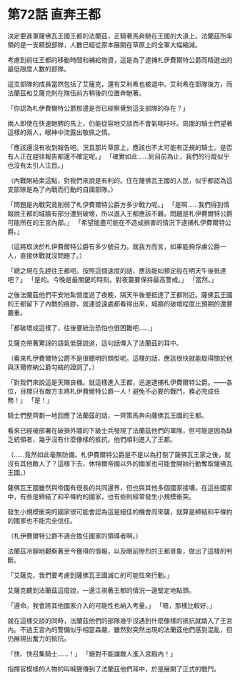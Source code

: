 # 第72話 直奔王都

決定要進軍薩佛瓦王國王都的法蘭茲，正騎著馬奔馳在王國的大道上。法蘭茲所率領的是一支精銳部隊，人數已經從原本展開在草原上的全軍大幅縮減。

考慮到前往王都的移動時間和補給物資，這是為了逮捕札伊費爾特公爵而精選出的最低限度人數的部隊。

這支部隊的成員當然包括了艾薩克，還有艾利希也被選中。艾利希在部隊後方，而法蘭茲和艾薩克則在隊伍前方稍後的位置奔馳著。

「你認為札伊費爾特公爵那邊是否已經察覺到這支部隊的存在？」

兩人即使在快速馳騁的馬上，仍能從容地交談而不會氣喘吁吁。周圍的騎士們望著這樣的兩人，眼神中流露出敬佩之情。

「應該還沒有收到報告吧。況且那片草原上，應該也不太可能有正規的騎士。是否有人正在趕往報告都還不確定呢。」
「確實如此……到目前為止，我們的行蹤似乎也沒有太引人注目。」

（內戰剛結束這點，對我們來說是有利的。住在薩佛瓦王國的人民，似乎都認為這支部隊是為了內戰而行動的自國部隊。）

「問題是內戰究竟削弱了札伊費爾特公爵方多少戰力呢。」
「是啊……我們得到情報說王都的城牆有部分遭到破壞，所以進入王都應該不難。問題是札伊費爾特公爵可能所在的王宮內部。」
「希望能盡可能在不造成損害的情況下逮捕札伊費爾特公爵。」

（這將取決於札伊費爾特公爵有多少號召力。就我方而言，如果能夠俘虜公爵一人，直接休戰就沒問題了。）

「總之現在先趕往王都吧。按照這個速度的話，應該能如預定般在明天午後抵達吧？」
「是的。今晚是最關鍵的時刻。對夜襲要保持最高警戒。」
「當然。」

之後法蘭茲他們平安地紮營度過了夜晚，隔天午後便抵達了王都附近。薩佛瓦王國的王都留下了內戰的痕跡，就連從遠處都看得出來，城牆的破壞程度比預期的還要嚴重。

「都破壞成這樣了，往後要統治恐怕也很困難吧……」

艾薩克帶著驚訝的語氣低聲說道，這句話傳入了法蘭茲的耳中。

（看來札伊費爾特公爵不是很聰明的類型呢。這樣的話，應該很快就能取得關於他與沃爾修納公爵勾結的證詞了。）

「對我們來說這是天賜良機。就這樣進入王都，迅速逮捕札伊費爾特公爵。——各位，目標只有敵方主將札伊費爾特公爵一人！避免不必要的戰鬥，務必完成任務！」
「是！」

騎士們整齊劃一地回應了法蘭茲的話，一齊策馬奔向薩佛瓦王國的王都。

看來已經被部署在破損外牆的下級士兵發現了法蘭茲他們的軍隊，但可能是因為缺乏統領者，幾乎沒有什麼像樣的抵抗，他們順利進入了王都。

（……竟然如此毫無防備。札伊費爾特公爵是不是以為打倒了薩佛瓦王家之後，就沒有其他敵人了？這樣下去，休特爾帝國以外的國家也可能會開始行動奪取薩佛瓦王國。）

薩佛瓦王國雖然與帝國有很長的共同邊界，但也與其他多個國家接壤。在這些國家中，有些是締結了和平條約的國家，也有些則經常發生小規模衝突。

發生小規模衝突的國家很可能會認為這是絕佳的機會而來襲，就算是締結和平條約的國家也不能完全信任。

（札伊費爾特公爵不適合擔任國家的領導者啊。）

法蘭茲冷靜地觀察著至今獲得的情報，以及眼前慘烈的王都景象，做出了這樣的判斷。

「艾薩克，我們要考慮到薩佛瓦王國滅亡的可能性來行動。」

艾薩克聽到法蘭茲這麼說，一邊注視著王都的情況一邊堅定地點頭。

「遵命。我會將其他國家介入的可能性也納入考量。」
「嗯，那樣比較好。」

就在這樣交談的同時，法蘭茲他們的部隊幾乎沒遇到什麼像樣的抵抗就踏入了王宮內。不過王宮內的警備似乎相當森嚴，雖然對突然出現的法蘭茲他們感到混亂，但仍展現出奮力的抵抗。

「快、快召集騎士……！」
「絕對不能讓敵人進入宮殿內！」

指揮官模樣的人物的叫喊聲傳到了法蘭茲他們耳中，於是展開了正式的戰鬥。